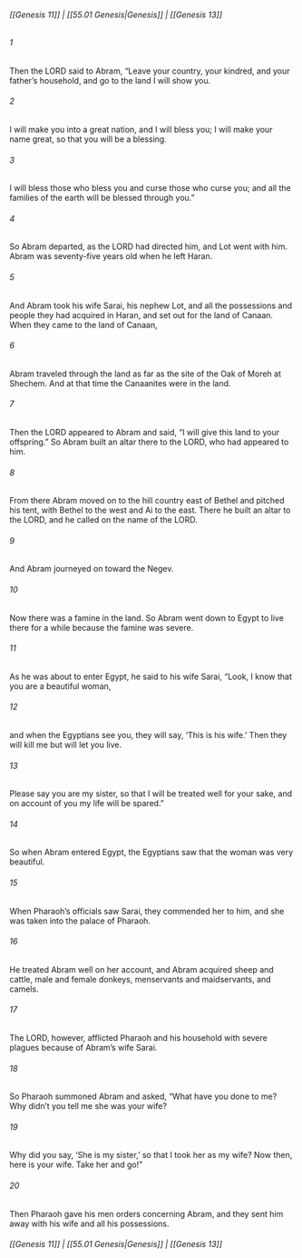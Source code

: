 
###### [[Genesis 11]] | [[55.01 Genesis|Genesis]] | [[Genesis 13]]

###### 1
Then the LORD said to Abram, “Leave your country, your kindred, and your father’s household, and go to the land I will show you.
###### 2
I will make you into a great nation, and I will bless you; I will make your name great, so that you will be a blessing.
###### 3
I will bless those who bless you and curse those who curse you; and all the families of the earth will be blessed through you.”
###### 4
So Abram departed, as the LORD had directed him, and Lot went with him. Abram was seventy-five years old when he left Haran.
###### 5
And Abram took his wife Sarai, his nephew Lot, and all the possessions and people they had acquired in Haran, and set out for the land of Canaan. When they came to the land of Canaan,
###### 6
Abram traveled through the land as far as the site of the Oak of Moreh at Shechem. And at that time the Canaanites were in the land.
###### 7
Then the LORD appeared to Abram and said, “I will give this land to your offspring.” So Abram built an altar there to the LORD, who had appeared to him.
###### 8
From there Abram moved on to the hill country east of Bethel and pitched his tent, with Bethel to the west and Ai to the east. There he built an altar to the LORD, and he called on the name of the LORD.
###### 9
And Abram journeyed on toward the Negev.
###### 10
Now there was a famine in the land. So Abram went down to Egypt to live there for a while because the famine was severe.
###### 11
As he was about to enter Egypt, he said to his wife Sarai, “Look, I know that you are a beautiful woman,
###### 12
and when the Egyptians see you, they will say, ‘This is his wife.’ Then they will kill me but will let you live.
###### 13
Please say you are my sister, so that I will be treated well for your sake, and on account of you my life will be spared.”
###### 14
So when Abram entered Egypt, the Egyptians saw that the woman was very beautiful.
###### 15
When Pharaoh’s officials saw Sarai, they commended her to him, and she was taken into the palace of Pharaoh.
###### 16
He treated Abram well on her account, and Abram acquired sheep and cattle, male and female donkeys, menservants and maidservants, and camels.
###### 17
The LORD, however, afflicted Pharaoh and his household with severe plagues because of Abram’s wife Sarai.
###### 18
So Pharaoh summoned Abram and asked, “What have you done to me? Why didn’t you tell me she was your wife?
###### 19
Why did you say, ‘She is my sister,’ so that I took her as my wife? Now then, here is your wife. Take her and go!”
###### 20
Then Pharaoh gave his men orders concerning Abram, and they sent him away with his wife and all his possessions.

###### [[Genesis 11]] | [[55.01 Genesis|Genesis]] | [[Genesis 13]]
